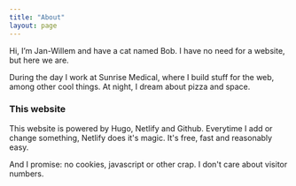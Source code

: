 ```yaml
---
title: "About"
layout: page
---
```


Hi, I’m Jan-Willem and have a cat named Bob. I have no need for a website, but here we are.

During the day I work at Sunrise Medical, where I build stuff for the web, among other cool things. 
At night, I dream about pizza and space.

### This website

This website is powered by Hugo, Netlify and Github. Everytime I add or change something, Netlify does it's magic. It's free, fast and reasonably easy.

And I promise: no cookies, javascript or other crap. I don't care about visitor numbers.
